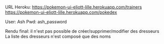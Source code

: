 URL Heroku: https://pokemon-ui-eliott-lille.herokuapp.com/trainers
https://pokemon-ui-eliott-lille.herokuapp.com/pokedex

User: Ash
Pwd: ash_password

Rendu final: il n'est pas possible de créer/supprimer/modifier des dresseurs
La liste des dresseurs n'est composé que des noms

